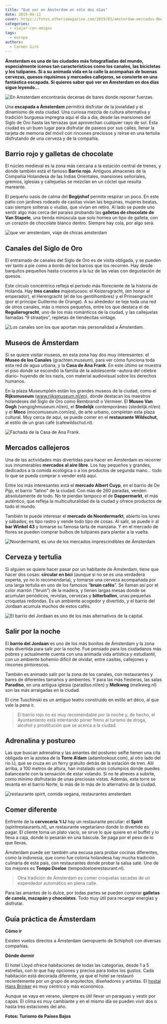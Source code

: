```yaml
---
title: "Qué ver en Ámsterdam en sólo dos días"
date: 2019-04-11
cover: https://fotos.etheriamagazine.com/2019/03/amsterdam-mercados-Noordermarkt.jpg
categories: 
  - viajar-con-amigas
tags: 
  - europa
authors: 
  - Carmen Giró
---
```


**Ámsterdam es una de las ciudades más fotografiadas del mundo, especialmente iconos tan 
característicos como los canales, las bicicletas y los tulipanes. Si a su animada vida 
en la calle la acompañas de buenas cervezas, quesos riquísimos y mercados callejeros, se 
convierte en una fantástica escapada. Si quieres saber qué ver en Ámsterdam en dos días 
sigue leyendo...** 

![En Amsterdam encontrarás decenas de bares donde reponer fuerzas.](https://fotos.etheriamagazine.com/2019/03/amsterdam-viaje-pareja.jpg "En Ámsterdam encontrarás decenas de bares donde reponer fuerzas.")

Una **escapada a Ámsterdam** permitirá disfrutar de la jovialidad y el dinamismo de esta 
ciudad. Una curiosa mezcla de cultura alternativa y tradición burguesa impregna aquí el 
día a día, desde las mansiones del Siglo de Oro hasta las terrazas que aprovechan 
cualquier rayo de sol. Esta ciudad es un buen lugar para disfrutar de paseos por sus 
calles, llenar la tarjeta de memoria del móvil con rincones preciosos y reírse en una 
tertulia disfrutando de una cerveza y de la compañía. 

## Barrio rojo y galletas de chocolate

El núcleo medieval es la zona más cercana a la estación central de trenes, y donde 
también está el famoso **Barrio rojo**. Antiguos almacenes de la Compañía Holandesa de 
las Indias Orientales, mansiones señoriales, gremios, iglesias y callejuelas se mezclan 
en un cóctel que resulta mareante. 

El pequeño oasis de calma del **Begijnhof** permite respirar un poco. En este patio con 
jardines rodeado de casitas vivían las beguinas, mujeres beatas, casi siempre solteras o 
viudas, que vivían en retiro. Al lado se puede uno sentir algo más cerca del paraíso 
probando las **galletas de chocolate de Van Stapele**, una tienda minúscula que solo 
hornea un tipo de galleta, con un corazón de chocolate blanco dentro. Siempre hay cola, 
por algo será. 

![que ver amsterdam, viaje de chicas amsterdam](https://fotos.etheriamagazine.com/2019/03/amsterdam-Begijnhof-Breda.jpg "Begijnhof, el antiguo barrio de las beguinas, es uno de los oasis de paz de Ámsterdam.")

## Canales del Siglo de Oro

El entramado de canales del Siglo de Oro es de visita obligada, y se pueden ver tanto a 
pie como a bordo de los barcos que los recorren. Hay desde barquitos pequeños hasta 
cruceros a la luz de las velas con degustación de quesos. 

Este círculo concéntrico refleja el periodo más floreciente de la historia de Holanda. 
Hay **tres canales** majestuosos: el Keizersgracht, (en honor al emperador), el 
Herengracht (el de los gentilhombres) y el Prinsengracht (por el príncipe Guillermo de 
Orange). A su alrededor se teje toda una red de otros canales, más o menos pequeños, 
entre los que destaca el de **Reguliersgracht**, uno de los más románticos de la ciudad, 
y las callejuelas llamadas “9 straatjes”, repletas de tiendecitas vintage. 

![Los canales son los que aportan más personalidad a Ámsterdam.](https://fotos.etheriamagazine.com/2019/03/viaje-mujeres-amsterdam.jpg "Los canales son los que aportan más personalidad a Ámsterdam.")

## Museos de Ámsterdam

Si se quiere visitar museos, en esta zona hay dos muy interesantes: el **Museo de los 
Canales** (grachten.museum), para ver cómo funciona toda esta red de agua urbana, y la 
**Casa de Ana Frank**. En este último se muestra el piso donde se escondió la familia de 
la adolescente –autora del célebre diario– huyendo de los nazis, con material 
audiovisual sobre los derechos humanos. 

En la plaza Museumplein están los grandes museos de la ciudad, como el **Rijksmuseum** 
(www.rijksmuseum.nl/en), donde destacan los maestros holandeses del Siglo de Oro como 
Rembrandt o Vermeer. El **Museo Van Gogh** (vangoghmuseum.nl/en), el **Stedelijk** 
contemporáneo (stedelijk.nl/en) y el **Moco** (mocomuseum.com/es), de arte urbano, 
completan esta plaza cultural. Muy cerca de aquí, se puede comer en el **restaurante 
Wildschut**, al estilo de un gran café (cafewildschut.nl). 

![Fachada de la Casa de Ana Frank.](https://fotos.etheriamagazine.com/2019/03/amsterdam-casa-ana-frank.jpg "Fachada de la Casa de Ana Frank.")

## Mercados callejeros

Una de las actividades más divertidas para hacer en Ámsterdam es recorrer sus 
innumerables **mercados al aire libre**. Los hay pequeños y grandes, dedicados a la 
comida ecológica o a los productos de segunda mano... todo lo que se pueda comprar o 
vender está aquí. 

Entre los más interesantes está el **mercado Albert Cuyp**, en el barrio de De Pijp, el 
barrio “latino” de la ciudad. Con más de 260 paradas, venden absolutamente de todo. No 
te pierdas tampoco el de **Dappermarkt**, el más auténtico, que refleja la 
multiculturalidad de la ciudad y ofrece productos de todo el mundo. 

También te puede interesar el **mercado de Noordermarkt**, abierto los lunes y sábados; 
es tipo rastro y vende todo tipo de cosas. Al salir, se puede ir al **bar Winkel 43** y 
tomarse su famosa tarta de manzana. Y en el mercado de flores se pueden comprar bulbos 
de tulipanes para plantar a la vuelta. 

![Noordermarkt, es uno de los mercados imprescindibles de Ámsterdam](https://fotos.etheriamagazine.com/2019/03/amsterdam-mercados-Noordermarkt.jpg "Noordermarkt, es uno de los mercados imprescindibles.")

## Cerveza y tertulia

Si alguien se quiere hacer pasar por un habitante de Ámsterdam, tiene que hacer dos 
cosas: **circular en bici** (aunque si no se es una verdadera experta, yo no lo 
recomendaría), y tomarse una cerveza acompañada por una larga tertulia en uno de los 
famosos “**bruin cafés**”. Se llaman así por el color marrón (“bruin”) de la madera, y 
tienen largas mesas donde se acumulan periódicos, revistas, cervezas y **bitterballen**, 
unas pequeñas croquetas redondas. Es un ambiente acogedor y divertido, y el barrio del 
Jordaan acumula muchos de estos cafés. 

![El barrio del Jordaan es uno de los más alternativos de la capital.](https://fotos.etheriamagazine.com/2019/03/amsterdam-Jordaan.jpg "El barrio del Jordaan es uno de los más alternativos de la capital.")

## Salir por la noche

El **barrio del Jordaan** es uno de los más bonitos de Ámsterdam y la zona más divertida 
para salir por la noche. Fue pensado para los ciudadanos más pobres y actualmente cuenta 
con una animada vida artística y estudiantil, con un ambiente bohemio difícil de 
olvidar, entre casitas, callejones y rincones pintorescos. 

También es animado salir por la zona de los canales, con restaurantes y bares de 
diferentes tamaños y ambientes. Y para las más fiesteras, las salas **Paradiso**, en una 
antigua iglesia (paradiso.nl/en) y **Melkweg** (melkweg.nl) son las más arraigadas en la 
ciudad. 

El cine Tuschinski es un antiguo teatro construido en estilo art déco, al que vale la 
pena ir. 

> El barrio rojo no es muy recomendable por la noche y, de hecho, el Ayuntamiento está 
> intentando poner freno al turismo de droga, alcohol y prostitución que se acerca a la 
> ciudad. 

## Adrenalina y postureo

Las que buscan adrenalina y las amantes del postureo selfie tienen una cita obligada en 
la azotea de la **Torre A’dam** (adamlookout.com), al otro lado del río IJ, que se cruza 
en un ferry gratuito detrás de la estación de tren. Allí arriba, a 100 metros de altura, 
han instalado unos columpios donde puedes balancearte con la sensación de estar volando. 
Si no te atreves a subirte, como mínimo disfrutarás de unas preciosas vistas. Además, 
esta torre se levanta en el barrio Norte, lo más de lo más de lo alternativo de la 
ciudad. 

![restaurante spirit, comida vegana, restaurantes amsterdam](https://fotos.etheriamagazine.com/2019/03/amsterdam-spirit-restaurant.jpg "Visita el (©) restaurante vegano Spirit.")

## Comer diferente

Enfrente de la **cervecería ‘t IJ** hay un restaurante peculiar: el **Spirit** 
(spiritrestaurants.nl), un restaurante vegetariano donde lo divertido es pagar. El 
cliente toma un plato vacío, se sirve lo que quiere en el buffet y lo lleva a caja, 
donde lo pesarán en una báscula. Se paga por el peso de lo que llevas. 

Ámsterdam puede ser también una excusa para probar cocinas diferentes, como la 
indonesia, que como fue colonia holandesa hay mucha tradición culinaria de este país, 
con restaurantes donde probar la salsa saté. Uno de los mejores es **Tempo Doeloe** 
(tempodoeloerestaurant.nl). 

> Otra tradición de Ámsterdam es comer croquetas sacadas de un expendedor automático en 
> plena calle. 

Para las amantes de lo dulce, por todas partes se pueden comprar **galletas de canela, 
mazapán y chocolates**. Todo muy útil para recargar energías y disfrutar. 

## Guía práctica de Ámsterdam

**Cómo ir** 

Existen vuelos directos a Ámsterdam (aeropuerto de Schiphol) con diversas compañías. 

**Dónde dormir** 

El hotel Lloyd ofrece habitaciones de todas las categorías, desde 1 a 5 estrellas, con 
lo que hay opciones y precios para todos los gustos. Cada habitación está decorada 
diferente, ya que el hotel se restauró recientemente por un grupo de arquitectos, 
diseñadores y artistas. El [hostal Hans Brinker](https://hansbrinker.com/amsterdam) es 
muy céntrico y más económico. 

Aunque se vaya en verano, siempre es útil llevar un paraguas y vestir por capas. El 
clima es muy cambiante y en el mismo día se pueden vivir dos o hasta tres estaciones del 
año. 

**Fotos: Turismo de Países Bajos**
